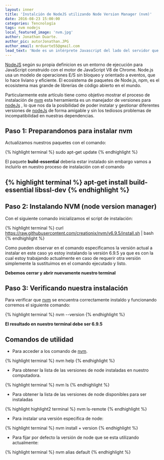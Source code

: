 ```yaml
---
layout: inner
title: 'Instalción de NodeJS utilizando Node Version Manager (nvm)'
date: 2016-08-23 15:00:00
categories: Tencnología
tags: nvm nodejs
local_featured_image: 'nvm.jpg'
author: Jonathan Duarte.
author_pic: autorJonathan.JPG
author_email: mrduarte55@gmail.com
lead_text: 'Node es un intérprete Javascript del lado del servidor que permitir a un programador construir aplicaciones altamente escalables y escribir código que maneje decenas de miles de conexiones simultáneas en una sola máquina física.'
---
```


[NodeJS][1] según su propia definicion es un entorno de ejecución para JavaScript construido con el motor de JavaScript V8 de Chrome. Node.js usa un modelo de operaciones E/S sin bloqueo y orientado a eventos, que lo hace liviano y eficiente. El ecosistema de paquetes de Node.js, npm, es el ecosistema mas grande de librerías de código abierto en el mundo.

Particularmente este artículo tiene como objetivo mostrar el proceso de instalación de [nvm][2] esta herramienta es un manejador de versiones para [nodeJs][1] , lo que nos da la posibilidad de poder instalar y gestionar diferentes versiones de [nodeJs][1] de forma amigable y sin los tediosos problemas de incompatibilidad en nuestras dependencias.


## Paso 1: Preparandonos para instalar nvm
Actualizamos nuestros paquetes con el comando:

{% highlight terminal %}
  sudo apt-get update
{% endhighlight %}

El paquete **build-essential** deberia estar instalado sin embargo vamos a incluirlo en nuestro proceso de instalación con el comando  

{% highlight terminal %}
  apt-get install build-essential libssl-dev
{% endhighlight %}
---


## Paso 2: Instalando NVM (node version manager)
Con el siguiente comando inicializamos el script de instalación:

{% highlight terminal %}
  curl https://raw.githubusercontent.com/creationix/nvm/v6.9.5/install.sh | bash
{% endhighlight %}

Como pueden observar en el comando especificamos la versión actual a instalar en este caso yo estoy instalando la versión 6.9.5 ya que es con la cual estoy trabajando actualmente en caso de requerir otra versión simplemente la sustituimos en el comando ejecutado y listo.

**Debemos cerrar y abrir nuevamente nuestro terminal**

## Paso 3: Verificando nuestra instalación

Para verificar que [nvm][2] se encuentra correctamente instaldo y funcionando corremos el siguiente comando:

{% highlight terminal %}
  nvm --version
{% endhighlight %}


**El resultado en nuestro terminal debe ser 6.9.5**

## Comandos de utilidad

- Para acceder a los comando de [nvm][2].

{% highlight terminal %}
  nvm help
{% endhighlight %}

- Para obtener la lista de las versiones de node instaladas en nuestro computadora.

{% highlight terminal %}
  nvm ls
{% endhighlight %}

- Para obtener la lista de las versiones de node disponibles para ser instaladas

{% highlight highlight2 terminal %}
  nvm ls-remote
{% endhighlight %}

- Para instalar una versión especifica de node:

{% highlight terminal %}
  nvm install + version
{% endhighlight %}

- Para fijar por defecto la versión de node que se esta utilizando actualmente:

{% highlight terminal %}
  nvm alias default
{% endhighlight %}

[1]:https://nodejs.org/es/
[2]:https://github.com/creationix/nvm
